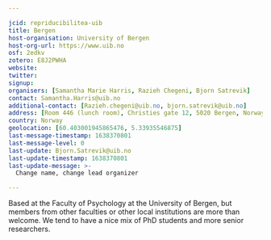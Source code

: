 ```yaml
---

jcid: repriducibilitea-uib
title: Bergen
host-organisation: University of Bergen
host-org-url: https://www.uib.no
osf: 2edkv
zotero: E8J2PWHA
website: 
twitter: 
signup: 
organisers: [Samantha Marie Harris, Razieh Chegeni, Bjorn Satrevik]
contact: Samantha.Harris@uib.no
additional-contact: [Razieh.chegeni@uib.no, bjorn.satrevik@uib.no]
address: [Room 446 (lunch room), Christies gate 12, 5020 Bergen, Norway]
country: Norway
geolocation: [60.403001945865476, 5.33935546875]
last-message-timestamp: 1638370801
last-message-level: 0
last-update: Bjorn.Satrevik@uib.no
last-update-timestamp: 1638370801
last-update-message: >-
  Change name, change lead organizer

---
```


Based at the Faculty of Psychology at the University of Bergen, but members from other faculties or other local institutions are more than welcome. We tend to have a nice mix of PhD students and more senior researchers.
